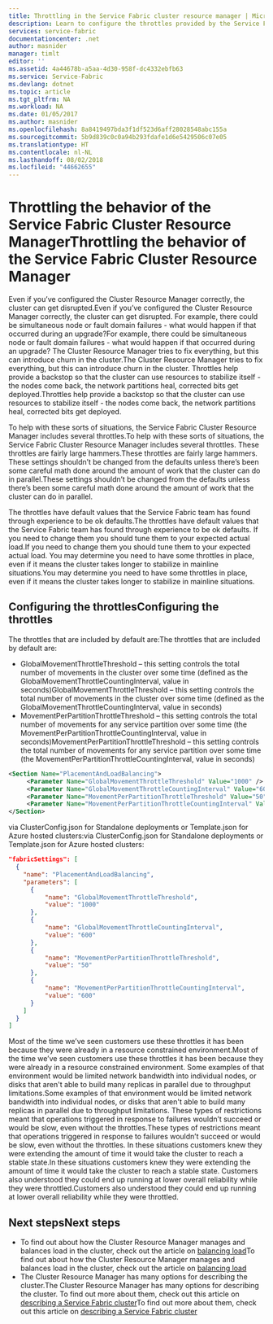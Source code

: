 ```yaml
---
title: Throttling in the Service Fabric cluster resource manager | Microsoft Docs
description: Learn to configure the throttles provided by the Service Fabric Cluster Resource Manager.
services: service-fabric
documentationcenter: .net
author: masnider
manager: timlt
editor: ''
ms.assetid: 4a44678b-a5aa-4d30-958f-dc4332ebfb63
ms.service: Service-Fabric
ms.devlang: dotnet
ms.topic: article
ms.tgt_pltfrm: NA
ms.workload: NA
ms.date: 01/05/2017
ms.author: masnider
ms.openlocfilehash: 8a8419497bda3f1df523d6aff28028548abc155a
ms.sourcegitcommit: 5b9d839c0c0a94b293fdafe1d6e5429506c07e05
ms.translationtype: HT
ms.contentlocale: nl-NL
ms.lasthandoff: 08/02/2018
ms.locfileid: "44662655"
---
```

# <a name="throttling-the-behavior-of-the-service-fabric-cluster-resource-manager"></a><span data-ttu-id="0d08e-103">Throttling the behavior of the Service Fabric Cluster Resource Manager</span><span class="sxs-lookup"><span data-stu-id="0d08e-103">Throttling the behavior of the Service Fabric Cluster Resource Manager</span></span>
<span data-ttu-id="0d08e-104">Even if you’ve configured the Cluster Resource Manager correctly, the cluster can get disrupted.</span><span class="sxs-lookup"><span data-stu-id="0d08e-104">Even if you’ve configured the Cluster Resource Manager correctly, the cluster can get disrupted.</span></span> <span data-ttu-id="0d08e-105">For example, there could be simultaneous node or fault domain failures - what would happen if that occurred during an upgrade?</span><span class="sxs-lookup"><span data-stu-id="0d08e-105">For example, there could be simultaneous node or fault domain failures - what would happen if that occurred during an upgrade?</span></span> <span data-ttu-id="0d08e-106">The Cluster Resource Manager tries to fix everything, but this can introduce churn in the cluster.</span><span class="sxs-lookup"><span data-stu-id="0d08e-106">The Cluster Resource Manager tries to fix everything, but this can introduce churn in the cluster.</span></span> <span data-ttu-id="0d08e-107">Throttles help provide a backstop so that the cluster can use resources to stabilize itself - the nodes come back, the network partitions heal, corrected bits get deployed.</span><span class="sxs-lookup"><span data-stu-id="0d08e-107">Throttles help provide a backstop so that the cluster can use resources to stabilize itself - the nodes come back, the network partitions heal, corrected bits get deployed.</span></span>

<span data-ttu-id="0d08e-108">To help with these sorts of situations, the Service Fabric Cluster Resource Manager includes several throttles.</span><span class="sxs-lookup"><span data-stu-id="0d08e-108">To help with these sorts of situations, the Service Fabric Cluster Resource Manager includes several throttles.</span></span> <span data-ttu-id="0d08e-109">These throttles are fairly large hammers.</span><span class="sxs-lookup"><span data-stu-id="0d08e-109">These throttles are fairly large hammers.</span></span> <span data-ttu-id="0d08e-110">These settings shouldn’t be changed from the defaults unless there’s been some careful math done around the amount of work that the cluster can do in parallel.</span><span class="sxs-lookup"><span data-stu-id="0d08e-110">These settings shouldn’t be changed from the defaults unless there’s been some careful math done around the amount of work that the cluster can do in parallel.</span></span>

<span data-ttu-id="0d08e-111">The throttles have default values that the Service Fabric team has found through experience to be ok defaults.</span><span class="sxs-lookup"><span data-stu-id="0d08e-111">The throttles have default values that the Service Fabric team has found through experience to be ok defaults.</span></span> <span data-ttu-id="0d08e-112">If you need to change them you should tune them to your expected actual load.</span><span class="sxs-lookup"><span data-stu-id="0d08e-112">If you need to change them you should tune them to your expected actual load.</span></span> <span data-ttu-id="0d08e-113">You may determine you need to have some throttles in place, even if it means the cluster takes longer to stabilize in mainline situations.</span><span class="sxs-lookup"><span data-stu-id="0d08e-113">You may determine you need to have some throttles in place, even if it means the cluster takes longer to stabilize in mainline situations.</span></span>

## <a name="configuring-the-throttles"></a><span data-ttu-id="0d08e-114">Configuring the throttles</span><span class="sxs-lookup"><span data-stu-id="0d08e-114">Configuring the throttles</span></span>
<span data-ttu-id="0d08e-115">The throttles that are included by default are:</span><span class="sxs-lookup"><span data-stu-id="0d08e-115">The throttles that are included by default are:</span></span>

* <span data-ttu-id="0d08e-116">GlobalMovementThrottleThreshold – this setting controls the total number of movements in the cluster over some time (defined as the GlobalMovementThrottleCountingInterval, value in seconds)</span><span class="sxs-lookup"><span data-stu-id="0d08e-116">GlobalMovementThrottleThreshold – this setting controls the total number of movements in the cluster over some time (defined as the GlobalMovementThrottleCountingInterval, value in seconds)</span></span>
* <span data-ttu-id="0d08e-117">MovementPerPartitionThrottleThreshold – this setting controls the total number of movements for any service partition over some time (the MovementPerPartitionThrottleCountingInterval, value in seconds)</span><span class="sxs-lookup"><span data-stu-id="0d08e-117">MovementPerPartitionThrottleThreshold – this setting controls the total number of movements for any service partition over some time (the MovementPerPartitionThrottleCountingInterval, value in seconds)</span></span>

``` xml
<Section Name="PlacementAndLoadBalancing">
     <Parameter Name="GlobalMovementThrottleThreshold" Value="1000" />
     <Parameter Name="GlobalMovementThrottleCountingInterval" Value="600" />
     <Parameter Name="MovementPerPartitionThrottleThreshold" Value="50" />
     <Parameter Name="MovementPerPartitionThrottleCountingInterval" Value="600" />
</Section>
```

<span data-ttu-id="0d08e-118">via ClusterConfig.json for Standalone deployments or Template.json for Azure hosted clusters:</span><span class="sxs-lookup"><span data-stu-id="0d08e-118">via ClusterConfig.json for Standalone deployments or Template.json for Azure hosted clusters:</span></span>

```json
"fabricSettings": [
  {
    "name": "PlacementAndLoadBalancing",
    "parameters": [
      {
          "name": "GlobalMovementThrottleThreshold",
          "value": "1000"
      },
      {
          "name": "GlobalMovementThrottleCountingInterval",
          "value": "600"
      },
      {
          "name": "MovementPerPartitionThrottleThreshold",
          "value": "50"
      },
      {
          "name": "MovementPerPartitionThrottleCountingInterval",
          "value": "600"
      }
    ]
  }
]
```

<span data-ttu-id="0d08e-119">Most of the time we’ve seen customers use these throttles it has been because they were already in a resource constrained environment.</span><span class="sxs-lookup"><span data-stu-id="0d08e-119">Most of the time we’ve seen customers use these throttles it has been because they were already in a resource constrained environment.</span></span> <span data-ttu-id="0d08e-120">Some examples of that environment would be limited network bandwidth into individual nodes, or disks that aren't able to build many replicas in parallel due to throughput limitations.</span><span class="sxs-lookup"><span data-stu-id="0d08e-120">Some examples of that environment would be limited network bandwidth into individual nodes, or disks that aren't able to build many replicas in parallel due to throughput limitations.</span></span> <span data-ttu-id="0d08e-121">These types of restrictions meant that operations triggered in response to failures wouldn’t succeed or would be slow, even without the throttles.</span><span class="sxs-lookup"><span data-stu-id="0d08e-121">These types of restrictions meant that operations triggered in response to failures wouldn’t succeed or would be slow, even without the throttles.</span></span> <span data-ttu-id="0d08e-122">In these situations customers knew they were extending the amount of time it would take the cluster to reach a stable state.</span><span class="sxs-lookup"><span data-stu-id="0d08e-122">In these situations customers knew they were extending the amount of time it would take the cluster to reach a stable state.</span></span> <span data-ttu-id="0d08e-123">Customers also understood they could end up running at lower overall reliability while they were throttled.</span><span class="sxs-lookup"><span data-stu-id="0d08e-123">Customers also understood they could end up running at lower overall reliability while they were throttled.</span></span>

## <a name="next-steps"></a><span data-ttu-id="0d08e-124">Next steps</span><span class="sxs-lookup"><span data-stu-id="0d08e-124">Next steps</span></span>
* <span data-ttu-id="0d08e-125">To find out about how the Cluster Resource Manager manages and balances load in the cluster, check out the article on [balancing load](service-fabric-cluster-resource-manager-balancing.md)</span><span class="sxs-lookup"><span data-stu-id="0d08e-125">To find out about how the Cluster Resource Manager manages and balances load in the cluster, check out the article on [balancing load](service-fabric-cluster-resource-manager-balancing.md)</span></span>
* <span data-ttu-id="0d08e-126">The Cluster Resource Manager has many options for describing the cluster.</span><span class="sxs-lookup"><span data-stu-id="0d08e-126">The Cluster Resource Manager has many options for describing the cluster.</span></span> <span data-ttu-id="0d08e-127">To find out more about them, check out this article on [describing a Service Fabric cluster](service-fabric-cluster-resource-manager-cluster-description.md)</span><span class="sxs-lookup"><span data-stu-id="0d08e-127">To find out more about them, check out this article on [describing a Service Fabric cluster](service-fabric-cluster-resource-manager-cluster-description.md)</span></span>
